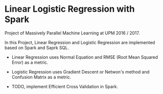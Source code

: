 # Linear Logistic Regression with Spark
Project of Massively Parallel Machine Learning at UPM 2016 / 2017.

In this Project, Linear Regression and Logistic Regression are implemented based on Spark and Saprk SQL.

* Linear Regression uses Normal Equation and RMSE (Root Mean Squared Error) as a metric.

* Logistic Regression uses Gradient Descent or Netwon's method and Confusion Matrix as a metric.

* TODO, implement Efficient Cross Validation in Spark.
